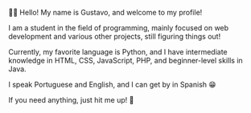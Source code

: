 👋👋 Hello! My name is Gustavo, and welcome to my profile!

I am a student in the field of programming, mainly focused on web development and various other projects, still figuring things out!

Currently, my favorite language is Python, and I have intermediate knowledge in HTML, CSS, JavaScript, PHP, and beginner-level skills in Java.

I speak Portuguese and English, and I can get by in Spanish 😁

If you need anything, just hit me up! 👊
